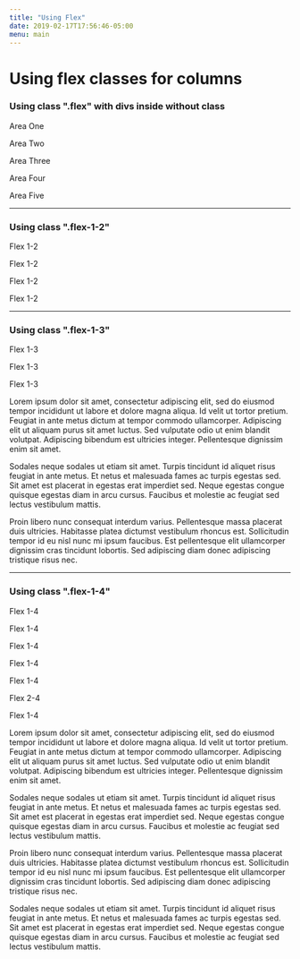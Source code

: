 ```yaml
---
title: "Using Flex"
date: 2019-02-17T17:56:46-05:00
menu: main
---
```


<h1>Using flex classes for columns</h1>
<section class="reveal">
    <h3>Using class ".flex" with divs inside without class</h3>
    <div class="flex">
        <div><p class="bg-g br-4 pa-1">Area One</p></div>
        <div><p class="bg-dg br-4 pa-1">Area Two</p></div>
        <div><p class="bg-g br-4 pa-1">Area Three</p></div>
        <div><p class="bg-dg br-4 pa-1">Area Four</p></div>
        <div><p class="bg-g br-4 pa-1">Area Five</p></div>
    </div>
</section>
<hr class="mv-3">
<section class="reveal">
    <h3>Using class ".flex-1-2"</h3>
    <div class="flex">
        <div class="flex-1-2"><p class="bg-g br-4 pa-1">Flex 1-2</p></div>
        <div class="flex-1-2"><p class="bg-g br-4 pa-1">Flex 1-2</p></div>
        <div class="flex-1-2"><p class="bg-g br-4 pa-1">Flex 1-2</p></div>
        <div class="flex-1-2"><p class="bg-g br-4 pa-1">Flex 1-2</p></div>
    </div>
</section>
<hr class="mv-3">
<section class="reveal">
    <h3>Using class ".flex-1-3"</h3>
    <div class="flex">
        <div class="flex-1-3"><p class="bg-g br-4 pa-1">Flex 1-3</p></div>
        <div class="flex-1-3"><p class="bg-g br-4 pa-1">Flex 1-3</p></div>
        <div class="flex-1-3"><p class="bg-g br-4 pa-1">Flex 1-3</p></div>
        <div class="flex-1-3"><p>Lorem ipsum dolor sit amet, consectetur adipiscing elit, sed do eiusmod tempor incididunt ut labore et dolore magna aliqua. Id velit ut tortor pretium. Feugiat in ante metus dictum at tempor commodo ullamcorper. Adipiscing elit ut aliquam purus sit amet luctus. Sed vulputate odio ut enim blandit volutpat. Adipiscing bibendum est ultricies integer. Pellentesque dignissim enim sit amet.</p></div>
        <div class="flex-1-3"><p>Sodales neque sodales ut etiam sit amet. Turpis tincidunt id aliquet risus feugiat in ante metus. Et netus et malesuada fames ac turpis egestas sed. Sit amet est placerat in egestas erat imperdiet sed. Neque egestas congue quisque egestas diam in arcu cursus. Faucibus et molestie ac feugiat sed lectus vestibulum mattis.</p></div>
        <div class="flex-1-3"><p>Proin libero nunc consequat interdum varius. Pellentesque massa placerat duis ultricies. Habitasse platea dictumst vestibulum rhoncus est. Sollicitudin tempor id eu nisl nunc mi ipsum faucibus. Est pellentesque elit ullamcorper dignissim cras tincidunt lobortis. Sed adipiscing diam donec adipiscing tristique risus nec.</p></div>
    </div>
</section>
<hr class="mv-3">
<section class="reveal">
    <h3>Using class ".flex-1-4"</h3>
    <div class="flex">
        <div class="flex-1-4"><p class="bg-g br-4 pa-1">Flex 1-4</p></div>
        <div class="flex-1-4"><p class="bg-g br-4 pa-1">Flex 1-4</p></div>
        <div class="flex-1-4"><p class="bg-g br-4 pa-1">Flex 1-4</p></div>
        <div class="flex-1-4"><p class="bg-g br-4 pa-1">Flex 1-4</p></div>
        <div class="flex-1-4"><p class="bg-g br-4 pa-1">Flex 1-4</p></div>
        <div class="flex-1-2"><p class="bg-g br-4 pa-1">Flex 2-4</p></div>
        <div class="flex-1-4"><p class="bg-g br-4 pa-1">Flex 1-4</p></div>
        <div class="flex-1-4"><p>Lorem ipsum dolor sit amet, consectetur adipiscing elit, sed do eiusmod tempor incididunt ut labore et dolore magna aliqua. Id velit ut tortor pretium. Feugiat in ante metus dictum at tempor commodo ullamcorper. Adipiscing elit ut aliquam purus sit amet luctus. Sed vulputate odio ut enim blandit volutpat. Adipiscing bibendum est ultricies integer. Pellentesque dignissim enim sit amet.</p></div>
        <div class="flex-1-4"><p>Sodales neque sodales ut etiam sit amet. Turpis tincidunt id aliquet risus feugiat in ante metus. Et netus et malesuada fames ac turpis egestas sed. Sit amet est placerat in egestas erat imperdiet sed. Neque egestas congue quisque egestas diam in arcu cursus. Faucibus et molestie ac feugiat sed lectus vestibulum mattis.</p></div>
        <div class="flex-1-4"><p>Proin libero nunc consequat interdum varius. Pellentesque massa placerat duis ultricies. Habitasse platea dictumst vestibulum rhoncus est. Sollicitudin tempor id eu nisl nunc mi ipsum faucibus. Est pellentesque elit ullamcorper dignissim cras tincidunt lobortis. Sed adipiscing diam donec adipiscing tristique risus nec.</p></div>
        <div class="flex-1-4"><p>Sodales neque sodales ut etiam sit amet. Turpis tincidunt id aliquet risus feugiat in ante metus. Et netus et malesuada fames ac turpis egestas sed. Sit amet est placerat in egestas erat imperdiet sed. Neque egestas congue quisque egestas diam in arcu cursus. Faucibus et molestie ac feugiat sed lectus vestibulum mattis.</p></div>
    </div>
</section>

<script>
    ScrollReveal().reveal('.reveal', { easing: 'ease-in-out', duration: '500', delay: '500', scale: 0.85 });
</script>